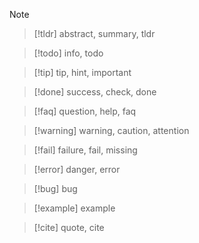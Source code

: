> [!note] 

> [!tldr]  abstract, summary, tldr

> [!todo] info, todo

> [!tip] tip, hint, important

> [!done] success, check, done

> [!faq] question, help, faq

> [!warning] warning, caution, attention

> [!fail] failure, fail, missing

> [!error] danger, error

> [!bug] bug

> [!example] example

> [!cite] quote, cite

